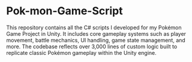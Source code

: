 # Pok-mon-Game-Script
This repository contains all the C# scripts I developed for my Pokémon Game Project in Unity. It includes core gameplay systems such as player movement, battle mechanics, UI handling, game state management, and more. The codebase reflects over 3,000 lines of custom logic built to replicate classic Pokémon gameplay within the Unity engine.
